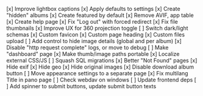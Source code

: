 [x] Improve lightbox captions
[x] Apply defaults to settings
[x] Create "hidden" albums
[x] Create featured by default
[x] Remove AVIF, app table
[x] Create help page
[x] Fix "Log out" with forced redirect
[x] Fix file thumbnails
[x] Improve UX for 360 projection toggle
[ ] Switch dark/light schemas
[x] Custom favicon
[x] Custom page heading
[x] Custom files upload
[ ] Add control to hide image details (global and per album)
[x] Disable "http request complete" logs, or move to debug
[ ] Make "dashboard" page
[x] Make thumb/image paths portable
[x] Localize external CSS/JS
[ ] Squash SQL migrations
[x] Better "Not Found" pages
[x] Hide exif
[x] Hide geo
[x] Hide original images
[x] Disable download album button
[ ] Move appearance settings to a separate page
[x] Fix multilang Title in pano page
[ ] Check webdav on windows
[ ] Update frontend deps
[ ] Add spinner to submit buttons, update submit button texts